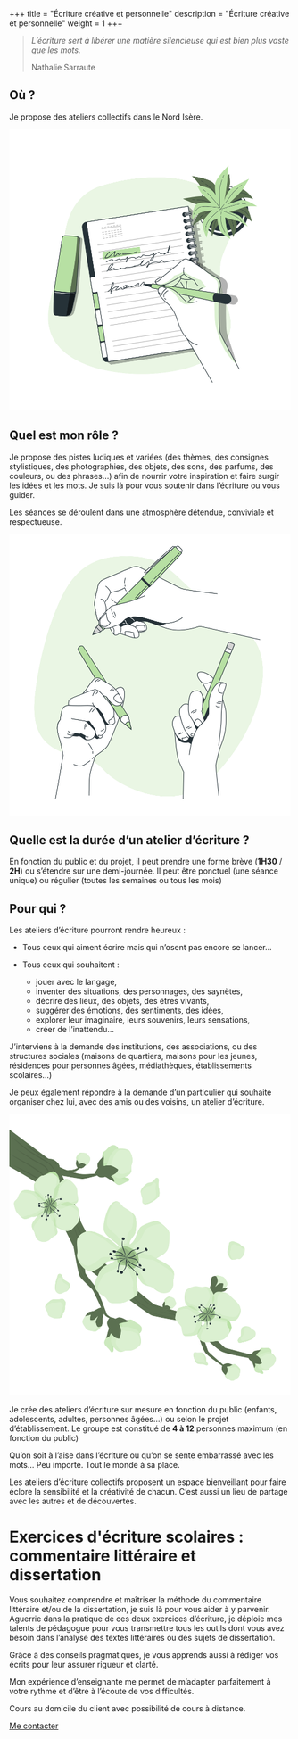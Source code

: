 +++
title = "Écriture créative et personnelle"
description = "Écriture créative et personnelle"
weight = 1
+++

<div class="frontpage-blockquote">

> *L’écriture sert à libérer une matière silencieuse qui est bien plus vaste que les mots.*
> <div class="blockquote-author">Nathalie Sarraute</div>
</div>

<div class="grid">
<div class="grid-item">

## Où ?

Je propose des ateliers collectifs dans le Nord Isère.

<img class="medium_img" alt="notes_img" src="/img/notes.svg">

## Quel est mon rôle ?
Je propose des pistes ludiques et variées (des thèmes, des consignes stylistiques, des photographies, des objets, des sons, des parfums, des couleurs, ou des phrases…) afin de nourrir votre inspiration et faire surgir les idées et les mots.
Je suis là pour vous soutenir dans l’écriture ou vous guider.

Les séances se déroulent dans une atmosphère détendue, conviviale et respectueuse.

<img class="medium_img" alt="hand_img" src="/img/hand.svg">

## Quelle est la durée d’un atelier d’écriture ?

En fonction du public et du projet, il peut prendre une forme brève (**1H30** / **2H**) ou s’étendre sur une demi-journée.
Il peut être ponctuel (une séance unique) ou régulier (toutes les semaines ou tous les mois)

</div>
<div class="grid-item">

## Pour qui ?

Les ateliers d’écriture pourront rendre heureux :
 - Tous ceux qui aiment écrire mais qui n’osent pas encore se lancer...

 - Tous ceux qui souhaitent :
    - jouer avec le langage,
    - inventer des situations, des personnages, des saynètes,
    - décrire des lieux, des objets, des êtres vivants,
    - suggérer des émotions, des sentiments, des idées,
    - explorer leur imaginaire, leurs souvenirs, leurs sensations,
    - créer de l’inattendu...

J’interviens à la demande des institutions, des associations, ou des structures sociales (maisons de quartiers, maisons pour les jeunes, résidences pour personnes âgées, médiathèques, établissements scolaires…)

Je peux également répondre à la demande d’un particulier qui souhaite organiser chez lui, avec des amis ou des voisins, un atelier d’écriture.

<img class="medium_img" alt="branch_img" src="/img/flower.svg">

Je crée des ateliers d’écriture sur mesure en fonction du public (enfants, adolescents, adultes, personnes âgées…) ou selon le projet d’établissement.
Le groupe est constitué de **4 à 12** personnes maximum (en fonction du public)

Qu’on soit à l’aise dans l’écriture ou qu’on se sente embarrassé avec les mots… Peu importe.
Tout le monde à sa place.

Les ateliers d’écriture collectifs proposent un espace bienveillant pour faire éclore la sensibilité et la créativité de chacun. C’est aussi un lieu de partage avec les autres et de découvertes.

</div>
</div>

# Exercices d'écriture scolaires : commentaire littéraire et dissertation
Vous souhaitez comprendre et maîtriser la méthode du commentaire littéraire et/ou de la dissertation, je suis là pour vous aider à y parvenir.
Aguerrie dans la pratique de ces deux exercices d’écriture, je déploie mes talents de pédagogue pour vous transmettre tous les outils dont vous avez besoin dans l’analyse des textes littéraires ou des sujets de dissertation.

Grâce à des conseils pragmatiques, je vous apprends aussi à rédiger vos écrits pour leur assurer rigueur et clarté.

Mon expérience d’enseignante me permet de m’adapter parfaitement à votre rythme et d’être à l’écoute de vos difficultés.

Cours au domicile du client avec possibilité de cours à distance.

<div class="div-centered">
    <a class="contact-button" href="mailto:%63%6f%6e%74%61%63%74%40%6c%61%72%61%6d%75%72%65%64%65%73%6d%6f%74%73%2e%66%72">Me contacter</a>
</div>